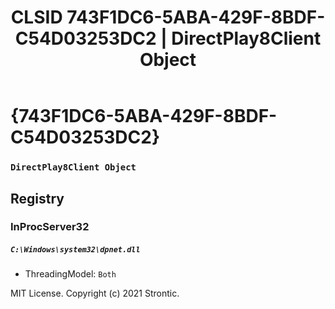 ﻿---
title: "CLSID 743F1DC6-5ABA-429F-8BDF-C54D03253DC2 | DirectPlay8Client Object"
excerpt: What is COM-Object CLSID 743F1DC6-5ABA-429F-8BDF-C54D03253DC2?
---

# {743F1DC6-5ABA-429F-8BDF-C54D03253DC2}

### `DirectPlay8Client Object`

## Registry


### InProcServer32

##### `C:\Windows\system32\dpnet.dll`
* ThreadingModel: `Both`

MIT License. Copyright (c) 2021 Strontic.


